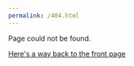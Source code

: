 ```yaml
---
permalink: /404.html
---
```


Page could not be found.

[Here's a way back to the front page](https://lybekk.github.io/offpim/)
